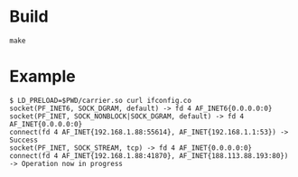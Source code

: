 # Build

    make

# Example

    $ LD_PRELOAD=$PWD/carrier.so curl ifconfig.co
    socket(PF_INET6, SOCK_DGRAM, default) -> fd 4 AF_INET6{0.0.0.0:0}
    socket(PF_INET, SOCK_NONBLOCK|SOCK_DGRAM, default) -> fd 4 AF_INET{0.0.0.0:0}
    connect(fd 4 AF_INET{192.168.1.88:55614}, AF_INET{192.168.1.1:53}) -> Success
    socket(PF_INET, SOCK_STREAM, tcp) -> fd 4 AF_INET{0.0.0.0:0}
    connect(fd 4 AF_INET{192.168.1.88:41870}, AF_INET{188.113.88.193:80}) -> Operation now in progress

